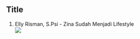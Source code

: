 ## Title

1. Elly Risman, S.Psi - Zina Sudah Menjadi Lifestyle<br>
[![](https://img.youtube.com/vi/4we7BMVaggk/0.jpg)](https://www.youtube.com/watch?v=4we7BMVaggk)
